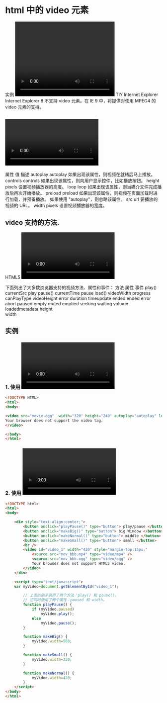 # html 中的 video 元素   

实例
<video width="320" height="240" controls="controls">
  <source src="movie.ogg" type="video/ogg">
  <source src="movie.mp4" type="video/mp4">
Your browser does not support the video tag.
</video>
TIY
Internet Explorer
Internet Explorer 8 不支持 video 元素。在 IE 9 中，将提供对使用 MPEG4 的 video 元素的支持。

## <video> 标签的属性   

属性	值	描述
autoplay	autoplay	如果出现该属性，则视频在就绪后马上播放。
controls	controls	如果出现该属性，则向用户显示控件，比如播放按钮。
height	pixels	设置视频播放器的高度。
loop	loop	如果出现该属性，则当媒介文件完成播放后再次开始播放。
preload	preload	
如果出现该属性，则视频在页面加载时进行加载，并预备播放。
如果使用 "autoplay"，则忽略该属性。
src	url	要播放的视频的 URL。
width	pixels	设置视频播放器的宽度。

## video 支持的方法.  

HTML5 <video> 元素同样拥有方法、属性和事件。其方法用于播放、暂停以及加载等。其属性（比如时长、音量等）可以被读取或设置。其 DOM 事件能够通知您，比方说，<video> 元素开始播放、已暂停，已停止，等等。  

下面列出了大多数浏览器支持的视频方法、属性和事件：
方法	属性	事件
play()	currentSrc	play
pause()	currentTime	pause
load()	videoWidth	progress
canPlayType	videoHeight	error
 	duration	timeupdate
 	ended	ended
 	error	abort
 	paused	empty
 	muted	emptied
 	seeking	waiting
 	volume	loadedmetadata
 	height	 
 	width	

## 实例  

### 1. 使用 <video> 标签   

~~~html
<!DOCTYPE HTML>
<html>
<body>

<video src="movie.ogg"  width="320" height="240" autoplay="autoplay" loop="loop" controls="controls">
Your browser does not support the video tag.
</video>

</body>
</html>
~~~

### 2. 使用 <video> 元素的方法

~~~html
<!DOCTYPE html> 
<html> 
<body> 

    <div style="text-align:center;">
        <button onclick="playPause()" type="button"> play/pause </button> 
        <button onclick="makeBig()" type="button"> big Window </button>
        <button onclick="makeNormal()" type="button"> middle </button>
        <button onclick="makeSmall()" type="button"> small </button>
        <br /> 
        <video id="video_1" width="420" style="margin-top:15px;" 
            <source src="mov_bbb.mp4" type="video/mp4" />
            <source src="mov_bbb.ogg" type="video/ogg" />
            Your browser does not support HTML5 video.
        </video>
    </div> 

    <script type="text/javascript">
    var myVideo=document.getElementById("video_1");

        // 上面的例子调用了两个方法：play() 和 pause()。
        // 它同时使用了两个属性：paused 和 width。
        function playPause() { 
            if (myVideo.paused) 
                myVideo.play();    
            else 
                myVideo.pause(); 
        } 

        function makeBig() { 
            myVideo.width=560; 
        } 

        function makeSmall() { 
            myVideo.width=320; 
        } 

        function makeNormal() { 
            myVideo.width=420; 
        } 
    </script> 
</body> 
</html>
~~~